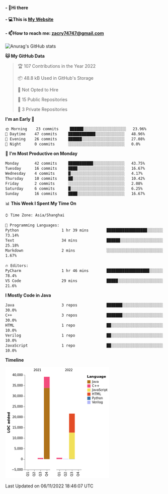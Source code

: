 #### - 👋Hi there 
#### - 💻This is [My Website](https://blingdan.github.io/)
#### - 📫How to reach me: <zacry74747@gmail.com>
<!--
**BlingDan/BlingDan** is a ✨ _special_ ✨ repository because its `README.md` (this file) appears on your GitHub profile.

Here are some ideas to get you started:

- 🔭 I’m currently working on ...
- 🌱 I’m currently learning ...
- 👯 I’m looking to collaborate on ...
- 🤔 I’m looking for help with ...
- 💬 Ask me about ...
- 📫 How to reach me: ...
- 😄 Pronouns: ...
- ⚡ Fun fact: ...
-->



![Anurag's GitHub stats](https://github-readme-stats.vercel.app/api?username=BlingDan&show_icons=true&theme=radical)

<!--START_SECTION:waka-->
**🐱 My GitHub Data** 

> 🏆 107 Contributions in the Year 2022
 > 
> 📦 48.8 kB Used in GitHub's Storage 
 > 
> 🚫 Not Opted to Hire
 > 
> 📜 15 Public Repositories 
 > 
> 🔑 3 Private Repositories  
 > 
**I'm an Early 🐤** 

```text
🌞 Morning    23 commits     ██████░░░░░░░░░░░░░░░░░░░   23.96% 
🌆 Daytime    47 commits     ████████████░░░░░░░░░░░░░   48.96% 
🌃 Evening    26 commits     ██████░░░░░░░░░░░░░░░░░░░   27.08% 
🌙 Night      0 commits      ░░░░░░░░░░░░░░░░░░░░░░░░░   0.0%

```
📅 **I'm Most Productive on Monday** 

```text
Monday       42 commits     ███████████░░░░░░░░░░░░░░   43.75% 
Tuesday      16 commits     ████░░░░░░░░░░░░░░░░░░░░░   16.67% 
Wednesday    4 commits      █░░░░░░░░░░░░░░░░░░░░░░░░   4.17% 
Thursday     10 commits     ██░░░░░░░░░░░░░░░░░░░░░░░   10.42% 
Friday       2 commits      ░░░░░░░░░░░░░░░░░░░░░░░░░   2.08% 
Saturday     6 commits      █░░░░░░░░░░░░░░░░░░░░░░░░   6.25% 
Sunday       16 commits     ████░░░░░░░░░░░░░░░░░░░░░   16.67%

```


📊 **This Week I Spent My Time On** 

```text
⌚︎ Time Zone: Asia/Shanghai

💬 Programming Languages: 
Python                   1 hr 39 mins        ██████████████████░░░░░░░   73.14% 
Text                     34 mins             ██████░░░░░░░░░░░░░░░░░░░   25.18% 
Markdown                 2 mins              ░░░░░░░░░░░░░░░░░░░░░░░░░   1.67%

🔥 Editors: 
PyCharm                  1 hr 46 mins        ███████████████████░░░░░░   78.4% 
VS Code                  29 mins             █████░░░░░░░░░░░░░░░░░░░░   21.6%

```

**I Mostly Code in Java** 

```text
Java                     3 repos             ███████░░░░░░░░░░░░░░░░░░   30.0% 
C++                      3 repos             ███████░░░░░░░░░░░░░░░░░░   30.0% 
HTML                     1 repo              ██░░░░░░░░░░░░░░░░░░░░░░░   10.0% 
Verilog                  1 repo              ██░░░░░░░░░░░░░░░░░░░░░░░   10.0% 
JavaScript               1 repo              ██░░░░░░░░░░░░░░░░░░░░░░░   10.0%

```


**Timeline**

![Chart not found](https://raw.githubusercontent.com/BlingDan/BlingDan/main/charts/bar_graph.png) 


 Last Updated on 06/11/2022 18:46:07 UTC
<!--END_SECTION:waka-->


